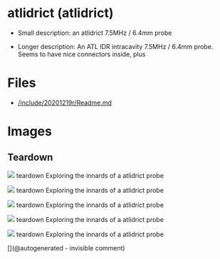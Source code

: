 # atlidrict (atlidrict)

* Small description: an atlidrict 7.5MHz / 6.4mm probe

* Longer description: An ATL IDR intracavity 7.5MHz / 6.4mm probe. Seems to have nice connectors inside, plus

# Files

* [/include/20201219r/Readme.md](/include/20201219r/Readme.md)


# Images

## Teardown 

![](/include/images/atladrict/P_20180811_201229.jpg)
teardown
Exploring the innards of a atlidrict probe

![](/include/images/atladrict/P_20180811_201232.jpg)
teardown
Exploring the innards of a atlidrict probe

![](/include/images/atladrict/P_20180811_201237.jpg)
teardown
Exploring the innards of a atlidrict probe

![](/include/images/atladrict/P_20180811_201302.jpg)
teardown
Exploring the innards of a atlidrict probe

![](/include/images/atladrict/P_20180811_201314.jpg)
teardown
Exploring the innards of a atlidrict probe





[](@autogenerated - invisible comment)